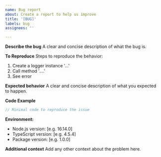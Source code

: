 ```yaml
---
name: Bug report
about: Create a report to help us improve
title: '[BUG]'
labels: bug
assignees: ''

---
```


**Describe the bug**
A clear and concise description of what the bug is.

**To Reproduce**
Steps to reproduce the behavior:
1. Create a logger instance '...'
2. Call method '....'
3. See error

**Expected behavior**
A clear and concise description of what you expected to happen.

**Code Example**
```typescript
// Minimal code to reproduce the issue
```

**Environment:**
 - Node.js version: [e.g. 16.14.0]
 - TypeScript version: [e.g. 4.5.4]
 - Package version: [e.g. 1.0.0]

**Additional context**
Add any other context about the problem here. 